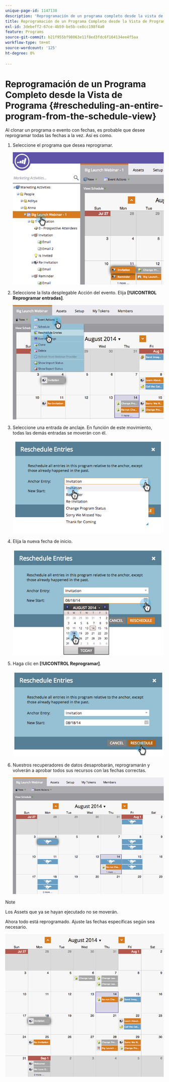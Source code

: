 ```yaml
---
unique-page-id: 1147138
description: 'Reprogramación de un programa completo desde la vista de programación: documentos de Marketo, documentación del producto'
title: Reprogramación de un Programa Completo desde la Vista de Programa
exl-id: 3debeff2-67ce-4b59-be5b-ce8cc198f4a0
feature: Programs
source-git-commit: b21f955bf98063e11f8ed3fdc6f164134ee4f5aa
workflow-type: tm+mt
source-wordcount: '125'
ht-degree: 0%

---
```


# Reprogramación de un Programa Completo desde la Vista de Programa {#rescheduling-an-entire-program-from-the-schedule-view}

Al clonar un programa o evento con fechas, es probable que desee reprogramar todas las fechas a la vez. Así es como.

1. Seleccione el programa que desea reprogramar.

   ![](assets/image2014-9-23-15-3a15-3a18.png)

1. Seleccione la lista desplegable Acción del evento. Elija **[!UICONTROL Reprogramar entradas]**.

   ![](assets/image2014-9-23-15-3a15-3a53.png)

1. Seleccione una entrada de anclaje. En función de este movimiento, todas las demás entradas se moverán con él.

   ![](assets/image2014-9-23-15-3a18-3a23.png)

1. Elija la nueva fecha de inicio.

   ![](assets/image2014-9-23-15-3a18-3a37.png)

1. Haga clic en **[!UICONTROL Reprogramar]**.

   ![](assets/image2014-9-23-15-3a18-3a54.png)

1. Nuestros recuperadores de datos desaprobarán, reprogramarán y volverán a aprobar todos sus recursos con las fechas correctas.

   ![](assets/image2014-9-23-15-3a19-3a1.png)

>[!NOTE]
>
>Los Assets que ya se hayan ejecutado no se moverán.

Ahora todo está reprogramado. Ajuste las fechas específicas según sea necesario.

![](assets/image2014-9-23-15-3a19-3a58.png)
